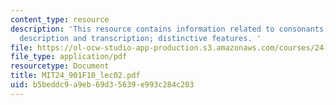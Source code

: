 ```yaml
---
content_type: resource
description: 'This resource contains information related to consonants: articulatory
  description and transcription; distinctive features. '
file: https://ol-ocw-studio-app-production.s3.amazonaws.com/courses/24-901-language-and-its-structure-i-phonology-fall-2010/b5beddc9a9eb69d35639e993c284c203_MIT24_901F10_lec02.pdf
file_type: application/pdf
resourcetype: Document
title: MIT24_901F10_lec02.pdf
uid: b5beddc9-a9eb-69d3-5639-e993c284c203
---
```

